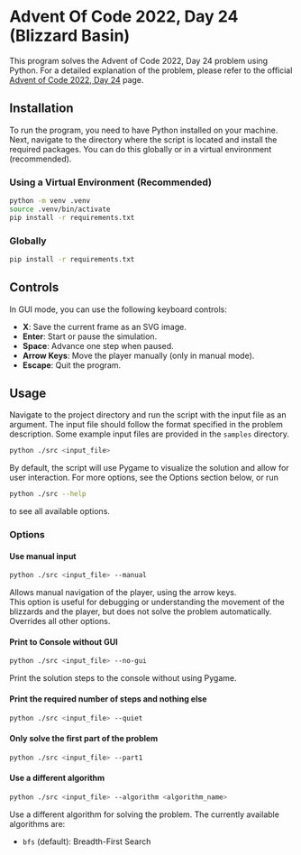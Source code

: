 # Advent Of Code 2022, Day 24 (Blizzard Basin)
This program solves the Advent of Code 2022, Day 24 problem using Python. For a detailed explanation of the problem, please refer to the official [Advent of Code 2022, Day 24](https://adventofcode.com/2022/day/24) page.

## Installation
To run the program, you need to have Python installed on your machine.  
Next, navigate to the directory where the script is located and install the required packages. You can do this globally or in a virtual environment (recommended).
### Using a Virtual Environment (Recommended)
```bash
python -m venv .venv
source .venv/bin/activate
pip install -r requirements.txt
```
### Globally
```bash
pip install -r requirements.txt
```

## Controls
In GUI mode, you can use the following keyboard controls:
- **X**: Save the current frame as an SVG image.
- **Enter**: Start or pause the simulation.
- **Space**: Advance one step when paused.
- **Arrow Keys**: Move the player manually (only in manual mode).
- **Escape**: Quit the program.

## Usage
Navigate to the project directory and run the script with the input file as an argument. The input file should follow the format specified in the problem description. Some example input files are provided in the `samples` directory.
```bash
python ./src <input_file>
```
By default, the script will use Pygame to visualize the solution and allow for user interaction. 
For more options, see the Options section below, or run
```bash
python ./src --help
```
to see all available options.
### Options
#### Use manual input
```bash
python ./src <input_file> --manual
```
Allows manual navigation of the player, using the arrow keys.  
This option is useful for debugging or understanding the movement of the blizzards and the player, but does not solve the problem automatically.  
Overrides all other options.

#### Print to Console without GUI
```bash
python ./src <input_file> --no-gui
```
Print the solution steps to the console without using Pygame.

#### Print the required number of steps and nothing else
```bash
python ./src <input_file> --quiet
```

#### Only solve the first part of the problem
```bash
python ./src <input_file> --part1
```

#### Use a different algorithm
```bash
python ./src <input_file> --algorithm <algorithm_name>
```
Use a different algorithm for solving the problem. The currently available algorithms are:
- `bfs` (default): Breadth-First Search